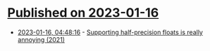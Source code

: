 # [Published on 2023-01-16](index.md)

* [2023-01-16, 04:48:16](https://news.ycombinator.com/item?id=34396925) - [Supporting half-precision floats is really annoying (2021)](https://futhark-lang.org/blog/2021-08-05-half-precision-floats.html)
